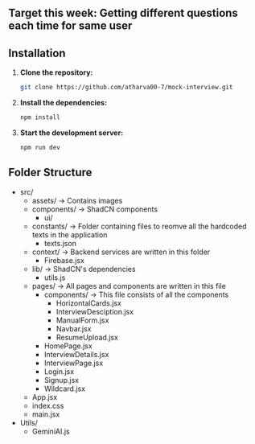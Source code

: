 ## Target this week: Getting different questions each time for same user 

## Installation

1. **Clone the repository:**
   ```bash
   git clone https://github.com/atharva00-7/mock-interview.git

2. **Install the dependencies:**
   ```bash
   npm install

3. **Start the development server:**
   ```bash
   npm run dev

## Folder Structure
  - src/
    - assets/ -> Contains images
    - components/ -> ShadCN components
        - ui/
    - constants/ -> Folder containing files to reomve all the hardcoded texts in the application
        - texts.json
    - context/ -> Backend services are written in this folder
        - Firebase.jsx
    - lib/  -> ShadCN's dependencies
        - utils.js
    - pages/ -> All pages and components are written in this file
        - components/ -> This file consists of all the components 
           - HorizontalCards.jsx
           - InterviewDesciption.jsx
           - ManualForm.jsx
           - Navbar.jsx
           - ResumeUpload.jsx
        - HomePage.jsx
        - InterviewDetails.jsx
        - InterviewPage.jsx
        - Login.jsx
        - Signup.jsx
        - Wildcard.jsx
    - App.jsx
    - index.css
    - main.jsx
- Utils/
    - GeminiAI.js
    

